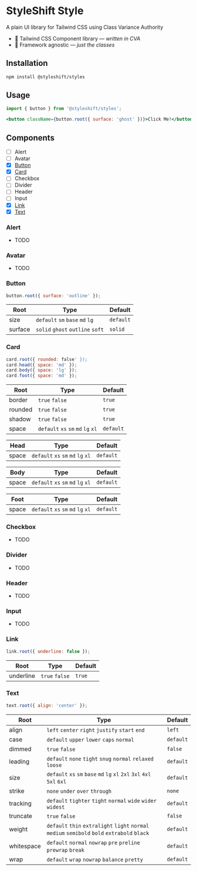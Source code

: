 # StyleShift Style

A plain UI library for Tailwind CSS using Class Variance Authority

- 🎨 Tailwind CSS Component library — _written in CVA_
- 🎯 Framework agnostic — _just the classes_

## Installation

```bash
npm install @styleshift/styles
```

## Usage

```jsx
import { button } from '@styleshift/styles';

<button className={button.root({ surface: 'ghost' })}>Click Me!</button>;
```

## Components

- [ ] Alert
- [ ] Avatar
- [x] [Button](#button)
- [x] [Card](#card)
- [ ] Checkbox
- [ ] Divider
- [ ] Header
- [ ] Input
- [x] [Link](#link)
- [x] [Text](#text)

### Alert

- TODO

### Avatar

- TODO

### Button

```js
button.root({ surface: 'outline' });
```

| Root    | Type                             | Default   |
| ------- | -------------------------------- | --------- |
| size    | `default` `sm` `base` `md` `lg`  | `default` |
| surface | `solid` `ghost` `outline` `soft` | `solid`   |

### Card

```js
card.root({ rounded: false' });
card.head({ space: 'md' });
card.body({ space: 'lg' });
card.foot({ space: 'md' });

```

| Root    | Type                               | Default   |
| ------- | ---------------------------------- | --------- |
| border  | `true` `false`                     | `true`    |
| rounded | `true` `false`                     | `true`    |
| shadow  | `true` `false`                     | `true`    |
| space   | `default` `xs` `sm` `md` `lg` `xl` | `default` |

| Head  | Type                               | Default   |
| ----- | ---------------------------------- | --------- |
| space | `default` `xs` `sm` `md` `lg` `xl` | `default` |

| Body  | Type                               | Default   |
| ----- | ---------------------------------- | --------- |
| space | `default` `xs` `sm` `md` `lg` `xl` | `default` |

| Foot  | Type                               | Default   |
| ----- | ---------------------------------- | --------- |
| space | `default` `xs` `sm` `md` `lg` `xl` | `default` |

### Checkbox

- TODO

### Divider

- TODO

### Header

- TODO

### Input

- TODO

### Link

```js
link.root({ underline: false });
```

| Root      | Type           | Default |
| --------- | -------------- | ------- |
| underline | `true` `false` | `true`  |

### Text

```js
text.root({ align: 'center' });
```

| Root       | Type                                                                                          | Default   |
| ---------- | --------------------------------------------------------------------------------------------- | --------- |
| align      | `left` `center` `right` `justify` `start` `end`                                               | `left`    |
| case       | `default` `upper` `lower` `caps` `normal`                                                     | `default` |
| dimmed     | `true` `false`                                                                                | `false`   |
| leading    | `default` `none` `tight` `snug` `normal` `relaxed` `loose`                                    | `default` |
| size       | `default` `xs` `sm` `base` `md` `lg` `xl` `2xl` `3xl` `4xl` `5xl` `6xl`                       | `default` |
| strike     | `none` `under` `over` `through`                                                               | `none`    |
| tracking   | `default` `tighter` `tight` `normal` `wide` `wider` `widest`                                  | `default` |
| truncate   | `true` `false`                                                                                | `false`   |
| weight     | `default` `thin` `extralight` `light` `normal` `medium` `semibold` `bold` `extrabold` `black` | `default` |
| whitespace | `default` `normal` `nowrap` `pre` `preline` `prewrap` `break`                                 | `default` |
| wrap       | `default` `wrap` `nowrap` `balance` `pretty`                                                  | `default` |

